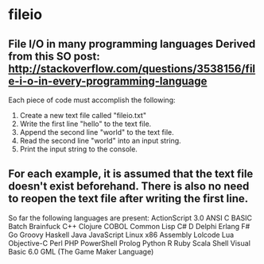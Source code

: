fileio
======

File I/O in many programming languages
Derived from this SO post:
http://stackoverflow.com/questions/3538156/file-i-o-in-every-programming-language
---------
Each piece of code must accomplish the following:
1. Create a new text file called "fileio.txt"
2. Write the first line "hello" to the text file.
3. Append the second line "world" to the text file.
4. Read the second line "world" into an input string.
5. Print the input string to the console.

For each example, it is assumed that the text file doesn't exist beforehand. There is also no need to reopen the text file after writing the first line.
---------
So far the following languages are present:
ActionScript 3.0
ANSI C
BASIC
Batch
Brainfuck
C++
Clojure
COBOL
Common Lisp
C#
D
Delphi
Erlang
F#
Go
Groovy
Haskell
Java
JavaScript
Linux x86 Assembly
Lolcode
Lua
Objective-C
Perl
PHP
PowerShell
Prolog
Python
R
Ruby
Scala
Shell
Visual Basic 6.0
GML (The Game Maker Language)
